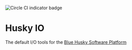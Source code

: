![Circle CI indicator badge](https://circleci.com/gh/BlueHuskyStudios/Husky-IO.svg?style=shield&circle-token=:circle-token)

# Husky IO
The default I/O tools for the [Blue Husky Software Platform](https://github.com/search?q=topic%3Ablue-husky-software-platform)
